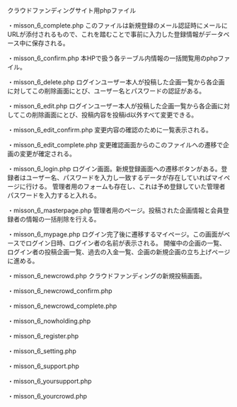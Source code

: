 クラウドファンディングサイト用phpファイル


・misson_6_complete.php
      このファイルは新規登録のメール認証時にメールにURLが添付されるもので、これを踏むことで事前に入力した登録情報がデータベース中に保存される。


・misson_6_confirm.php
      本HPで扱う各テーブル内情報の一括閲覧用のphpファイル。


・misson_6_delete.php
      ログインユーザー本人が投稿した企画一覧から各企画に対してこの削除画面にとび、ユーザー名とパスワードの認証がある。


・misson_6_edit.php
      ログインユーザー本人が投稿した企画一覧から各企画に対してこの削除画面にとび、投稿内容を投稿id以外すべて変更できる。


・misson_6_edit_confirm.php
      変更内容の確認のために一覧表示される。


・misson_6_edit_complete.php
      変更確認画面からのこのファイルへの遷移で企画の変更が確定される。
      

・misson_6_login.php
      ログイン画面。新規登録画面への遷移ボタンがある。登録者はユーザー名、パスワードを入力し一致するデータが存在していればマイページに行ける。
      管理者用のフォームも存在し、これは予め登録していた管理者パスワードを入力すると入れる。
      

・misson_6_masterpage.php
      管理者用のページ。投稿された企画情報と会員登録者の情報の一括削除を行える。
      

・misson_6_mypage.php
      ログイン完了後に遷移するマイページ。この画面がベースでログイン日時、ログイン者の名前が表示される。
      開催中の企画の一覧、ログイン者の投稿企画一覧、過去の入金一覧、企画の新規企画の立ち上げページに進める。


・misson_6_newcrowd.php
      クラウドファンディングの新規投稿画面。


・misson_6_newcrowd_confirm.php



・misson_6_newcrowd_complete.php


・misson_6_nowholding.php


・misson_6_register.php



・misson_6_setting.php




・misson_6_support.php



・misson_6_yoursupport.php



・misson_6_yourcrowd.php
